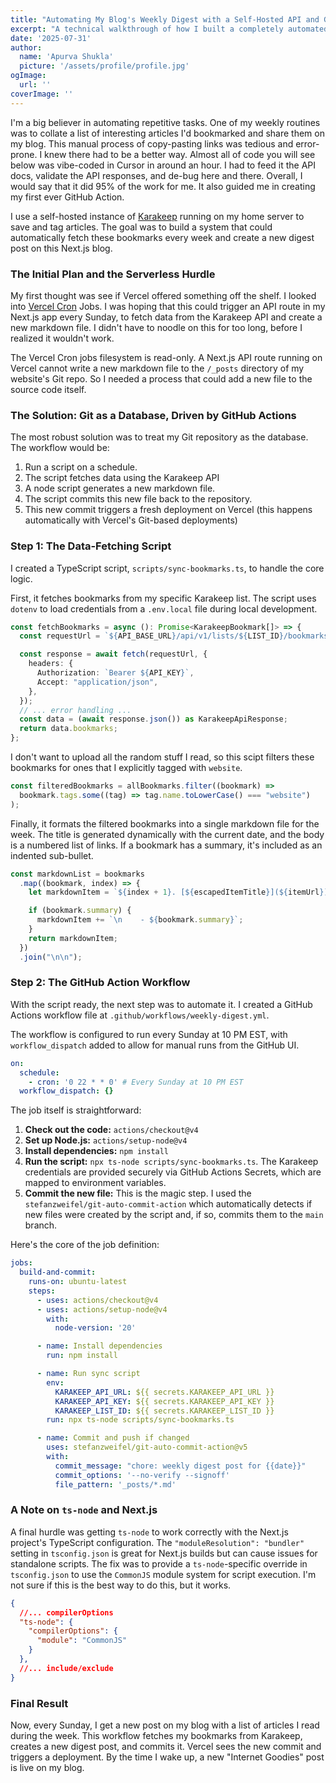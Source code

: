 ```yaml
---
title: "Automating My Blog's Weekly Digest with a Self-Hosted API and GitHub Actions"
excerpt: "A technical walkthrough of how I built a completely automated pipeline to fetch bookmarks from my personal Karakeep instance and publish them as a weekly digest post on my Next.js blog, using a TypeScript script and a GitHub Action."
date: '2025-07-31'
author:
  name: 'Apurva Shukla'
  picture: '/assets/profile/profile.jpg'
ogImage:
  url: ''
coverImage: ''
---
```


I'm a big believer in automating repetitive tasks. One of my weekly routines was to collate a list of interesting articles I'd bookmarked and share them on my blog. This manual process of copy-pasting links was tedious and error-prone. I knew there had to be a better way. Almost all of code you will see below was vibe-coded in Cursor in around an hour. I had to feed it the API docs, validate the API responses, and de-bug here and there. Overall, I would say that it did 95% of the work for me. It also guided me in creating my first ever GitHub Action.

I use a self-hosted instance of [Karakeep](https://github.com/karakeep/karakeep) running on my home server to save and tag articles. The goal was to build a system that could automatically fetch these bookmarks every week and create a new digest post on this Next.js blog.

### The Initial Plan and the Serverless Hurdle

My first thought was see if Vercel offered something off the shelf. I looked into [Vercel Cron](https://vercel.com/docs/cron-jobs) Jobs. I was hoping that this could trigger an API route in my Next.js app every Sunday, to fetch data from the Karakeep API and create a new markdown file. I didn't have to noodle on this for too long, before I realized it wouldn't work.

The Vercel Cron jobs filesystem is read-only. A Next.js API route running on Vercel cannot write a new markdown file to the `/_posts` directory of my website's Git repo. So I needed a process that could add a new file to the source code itself.

### The Solution: Git as a Database, Driven by GitHub Actions

The most robust solution was to treat my Git repository as the database. The workflow would be:
1.  Run a script on a schedule.
2.  The script fetches data using the Karakeep API 
3.  A node script generates a new markdown file.
4.  The script commits this new file back to the repository.
5.  This new commit triggers a fresh deployment on Vercel (this happens automatically with Vercel's Git-based deployments)

### Step 1: The Data-Fetching Script

I created a TypeScript script, `scripts/sync-bookmarks.ts`, to handle the core logic.

First, it fetches bookmarks from my specific Karakeep list. The script uses `dotenv` to load credentials from a `.env.local` file during local development.

```typescript
const fetchBookmarks = async (): Promise<KarakeepBookmark[]> => {
  const requestUrl = `${API_BASE_URL}/api/v1/lists/${LIST_ID}/bookmarks`;

  const response = await fetch(requestUrl, {
    headers: {
      Authorization: `Bearer ${API_KEY}`,
      Accept: "application/json",
    },
  });
  // ... error handling ...
  const data = (await response.json()) as KarakeepApiResponse;
  return data.bookmarks;
};
```
I don't want to upload all the random stuff I read, so this scipt filters these bookmarks for ones that I explicitly tagged with `website`.

```typescript
const filteredBookmarks = allBookmarks.filter((bookmark) =>
  bookmark.tags.some((tag) => tag.name.toLowerCase() === "website")
);
```

Finally, it formats the filtered bookmarks into a single markdown file for the week. The title is generated dynamically with the current date, and the body is a numbered list of links. If a bookmark has a summary, it's included as an indented sub-bullet.

```typescript
const markdownList = bookmarks
  .map((bookmark, index) => {
    let markdownItem = `${index + 1}. [${escapedItemTitle}](${itemUrl})`;

    if (bookmark.summary) {
      markdownItem += `\n    - ${bookmark.summary}`;
    }
    return markdownItem;
  })
  .join("\n\n");
```

### Step 2: The GitHub Action Workflow

With the script ready, the next step was to automate it. I created a GitHub Actions workflow file at `.github/workflows/weekly-digest.yml`.

The workflow is configured to run every Sunday at 10 PM EST, with `workflow_dispatch` added to allow for manual runs from the GitHub UI.

```yaml
on:
  schedule:
    - cron: '0 22 * * 0' # Every Sunday at 10 PM EST
  workflow_dispatch: {}
```

The job itself is straightforward:
1.  **Check out the code:** `actions/checkout@v4`
2.  **Set up Node.js:** `actions/setup-node@v4`
3.  **Install dependencies:** `npm install`
4.  **Run the script:** `npx ts-node scripts/sync-bookmarks.ts`. The Karakeep credentials are provided securely via GitHub Actions Secrets, which are mapped to environment variables.
5.  **Commit the new file:** This is the magic step. I used the `stefanzweifel/git-auto-commit-action` which automatically detects if new files were created by the script and, if so, commits them to the `main` branch.

Here's the core of the job definition:

```yaml
jobs:
  build-and-commit:
    runs-on: ubuntu-latest
    steps:
      - uses: actions/checkout@v4
      - uses: actions/setup-node@v4
        with:
          node-version: '20'

      - name: Install dependencies
        run: npm install

      - name: Run sync script
        env:
          KARAKEEP_API_URL: ${{ secrets.KARAKEEP_API_URL }}
          KARAKEEP_API_KEY: ${{ secrets.KARAKEEP_API_KEY }}
          KARAKEEP_LIST_ID: ${{ secrets.KARAKEEP_LIST_ID }}
        run: npx ts-node scripts/sync-bookmarks.ts

      - name: Commit and push if changed
        uses: stefanzweifel/git-auto-commit-action@v5
        with:
          commit_message: "chore: weekly digest post for {{date}}"
          commit_options: '--no-verify --signoff'
          file_pattern: '_posts/*.md'
```

### A Note on `ts-node` and Next.js
A final hurdle was getting `ts-node` to work correctly with the Next.js project's TypeScript configuration. The `"moduleResolution": "bundler"` setting in `tsconfig.json` is great for Next.js builds but can cause issues for standalone scripts. The fix was to provide a `ts-node`-specific override in `tsconfig.json` to use the `CommonJS` module system for script execution. I'm not sure if this is the best way to do this, but it works.

```json
{
  //... compilerOptions
  "ts-node": {
    "compilerOptions": {
      "module": "CommonJS"
    }
  },
  //... include/exclude
}
```

### Final Result

Now, every Sunday, I get a new post on my blog with a list of articles I read during the week. This workflow fetches my bookmarks from Karakeep, creates a new digest post, and commits it. Vercel sees the new commit and triggers a deployment. By the time I wake up, a new "Internet Goodies" post is live on my blog.